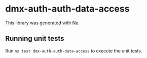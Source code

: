 # dmx-auth-auth-data-access

This library was generated with [Nx](https://nx.dev).

## Running unit tests

Run `nx test dmx-auth-auth-data-access` to execute the unit tests.
